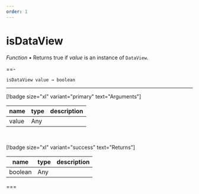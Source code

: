 ```yaml
---
order: 1
---
```

# isDataView

_Function_ &bull; Returns true if _value_ is an instance of `DataView`.


==- <pre><code>isDataView value &rarr; boolean</code></pre>
<hr>

[!badge size="xl" variant="primary" text="Arguments"]

| name | type | description |
|------|------|-------------|
|value|Any||

<br>

[!badge size="xl" variant="success" text="Returns"]

| name | type | description |
|------|------|-------------|
|boolean|Any||



===



